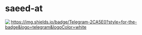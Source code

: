 <h1> saeed-at </h1>

<!----[![Hits](https://hits.seeyoufarm.com/api/count/incr/badge.svg?url=https%3A%2F%2Fgithub.com%2Fsaeed-at&count_bg=%2379C83D&title_bg=%23555555&icon=addthis.svg&icon_color=%23E5BABA&title=hits&edge_flat=false)](https://hits.seeyoufarm.com)
[![Gmail](https://img.shields.io/badge/-Gmail-c14438?style=flat&logo=Gmail&logoColor=white)](mailto:saeed.alijani@gmail.com)
[![Chat on Telegram][https://img.shields.io/badge/Telegram-2CA5E0?style=for-the-badge&logo=telegram&logoColor=white][t.me/saeed0047]--->

<!---<img width="30%"  src="https://github-readme-streak-stats.herokuapp.com?user=saeed-at&theme=dark&hide_border=true&date_format=M%20j%5B%2C%20Y%5D" alt="saeed-at" />
</div>--->



<div id="badges">
  <a 
href="mailto:saeed.alijani.ta@gmail.com" target="blank"><img align="left" src="https://img.shields.io/badge/Gmail-D14836?style=for-the-      badge&logo=gmail&logoColor=white"/>
  </a>
 
</div>



https://img.shields.io/badge/Telegram-2CA5E0?style=for-the-badge&logo=telegram&logoColor=white
